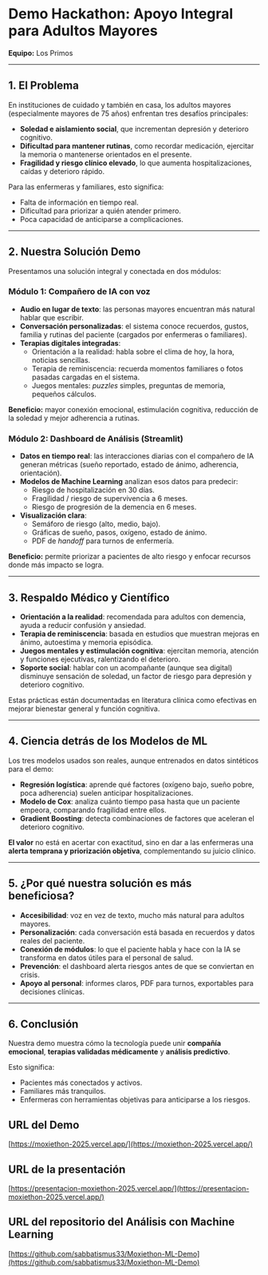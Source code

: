 # Demo Hackathon: Apoyo Integral para Adultos Mayores

**Equipo:** Los Primos

---

## 1. El Problema

En instituciones de cuidado y también en casa, los adultos mayores (especialmente mayores de 75 años) enfrentan tres desafíos principales:

- **Soledad e aislamiento social**, que incrementan depresión y deterioro cognitivo.
- **Dificultad para mantener rutinas**, como recordar medicación, ejercitar la memoria o mantenerse orientados en el presente.
- **Fragilidad y riesgo clínico elevado**, lo que aumenta hospitalizaciones, caídas y deterioro rápido.

Para las enfermeras y familiares, esto significa:

- Falta de información en tiempo real.
- Dificultad para priorizar a quién atender primero.
- Poca capacidad de anticiparse a complicaciones.

---

## 2. Nuestra Solución Demo

Presentamos una solución integral y conectada en dos módulos:

### Módulo 1: Compañero de IA con voz

- **Audio en lugar de texto**: las personas mayores encuentran más natural hablar que escribir.
- **Conversación personalizadas**: el sistema conoce recuerdos, gustos, familia y rutinas del paciente (cargados por enfermeras o familiares).
- **Terapias digitales integradas**:
  - Orientación a la realidad: habla sobre el clima de hoy, la hora, noticias sencillas.
  - Terapia de reminiscencia: recuerda momentos familiares o fotos pasadas cargadas en el sistema.
  - Juegos mentales: _puzzles_ simples, preguntas de memoria, pequeños cálculos.

**Beneficio:** mayor conexión emocional, estimulación cognitiva, reducción de la soledad y mejor adherencia a rutinas.

### Módulo 2: Dashboard de Análisis (Streamlit)

- **Datos en tiempo real**: las interacciones diarias con el compañero de IA generan métricas (sueño reportado, estado de ánimo, adherencia, orientación).
- **Modelos de Machine Learning** analizan esos datos para predecir:
  - Riesgo de hospitalización en 30 días.
  - Fragilidad / riesgo de supervivencia a 6 meses.
  - Riesgo de progresión de la demencia en 6 meses.
- **Visualización clara**:
  - Semáforo de riesgo (alto, medio, bajo).
  - Gráficas de sueño, pasos, oxígeno, estado de ánimo.
  - PDF de _handoff_ para turnos de enfermería.

**Beneficio:** permite priorizar a pacientes de alto riesgo y enfocar recursos donde más impacto se logra.

---

## 3. Respaldo Médico y Científico

- **Orientación a la realidad**: recomendada para adultos con demencia, ayuda a reducir confusión y ansiedad.
- **Terapia de reminiscencia**: basada en estudios que muestran mejoras en ánimo, autoestima y memoria episódica.
- **Juegos mentales y estimulación cognitiva**: ejercitan memoria, atención y funciones ejecutivas, ralentizando el deterioro.
- **Soporte social**: hablar con un acompañante (aunque sea digital) disminuye sensación de soledad, un factor de riesgo para depresión y deterioro cognitivo.

Estas prácticas están documentadas en literatura clínica como efectivas en mejorar bienestar general y función cognitiva.

---

## 4. Ciencia detrás de los Modelos de ML

Los tres modelos usados son reales, aunque entrenados en datos sintéticos para el demo:

- **Regresión logística**: aprende qué factores (oxígeno bajo, sueño pobre, poca adherencia) suelen anticipar hospitalizaciones.
- **Modelo de Cox**: analiza cuánto tiempo pasa hasta que un paciente empeora, comparando fragilidad entre ellos.
- **Gradient Boosting**: detecta combinaciones de factores que aceleran el deterioro cognitivo.

**El valor** no está en acertar con exactitud, sino en dar a las enfermeras una **alerta temprana y priorización objetiva**, complementando su juicio clínico.

---

## 5. ¿Por qué nuestra solución es más beneficiosa?

- **Accesibilidad**: voz en vez de texto, mucho más natural para adultos mayores.
- **Personalización**: cada conversación está basada en recuerdos y datos reales del paciente.
- **Conexión de módulos**: lo que el paciente habla y hace con la IA se transforma en datos útiles para el personal de salud.
- **Prevención**: el dashboard alerta riesgos antes de que se conviertan en crisis.
- **Apoyo al personal**: informes claros, PDF para turnos, exportables para decisiones clínicas.

---

## 6. Conclusión

Nuestra demo muestra cómo la tecnología puede unir **compañía emocional**, **terapias validadas médicamente** y **análisis predictivo**.

Esto significa:

- Pacientes más conectados y activos.
- Familiares más tranquilos.
- Enfermeras con herramientas objetivas para anticiparse a los riesgos.

## URL del Demo

[https://moxiethon-2025.vercel.app/](https://moxiethon-2025.vercel.app/)

## URL de la presentación

[https://presentacion-moxiethon-2025.vercel.app/](https://presentacion-moxiethon-2025.vercel.app/)

## URL del repositorio del Análisis con Machine Learning

[https://github.com/sabbatismus33/Moxiethon-ML-Demo](https://github.com/sabbatismus33/Moxiethon-ML-Demo)
